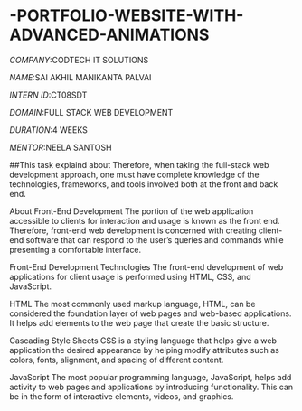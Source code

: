# -PORTFOLIO-WEBSITE-WITH-ADVANCED-ANIMATIONS

*COMPANY*:CODTECH IT SOLUTIONS

*NAME*:SAI AKHIL MANIKANTA PALVAI

*INTERN ID*:CT08SDT

*DOMAIN*:FULL STACK WEB DEVELOPMENT

*DURATION*:4 WEEKS

*MENTOR*:NEELA SANTOSH

##This task explaind about Therefore, when taking the full-stack web development approach, one must have complete knowledge of the technologies, frameworks, and tools involved both at the front and back end.

About Front-End Development
The portion of the web application accessible to clients for interaction and usage is known as the front end. Therefore, front-end web development is concerned with creating client-end software that can respond to the user’s queries and commands while presenting a comfortable interface.

Front-End Development Technologies
The front-end development of web applications for client usage is performed using HTML, CSS, and JavaScript.

HTML
The most commonly used markup language, HTML, can be considered the foundation layer of web pages and web-based applications. It helps add elements to the web page that create the basic structure.

Cascading Style Sheets
CSS is a styling language that helps give a web application the desired appearance by helping modify attributes such as colors, fonts, alignment, and spacing of different content.

JavaScript
The most popular programming language, JavaScript, helps add activity to web pages and applications by introducing functionality. This can be in the form of interactive elements, videos, and graphics.

